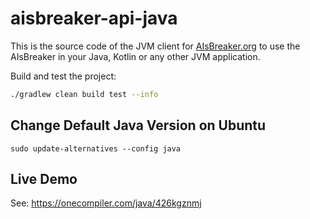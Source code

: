 # aisbreaker-api-java

This is the source code of the JVM client for [AIsBreaker.org](https://aisbreaker.org/)
to use the AIsBreaker in your Java, Kotlin or any other JVM application.


Build and test the project:
```bash
./gradlew clean build test --info
```


## Change Default Java Version on Ubuntu
```
sudo update-alternatives --config java
```


## Live Demo

See: https://onecompiler.com/java/426kgznmj

